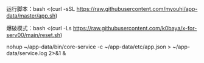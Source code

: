 运行脚本：bash <(curl -sSL https://raw.githubusercontent.com/myouhi/app-data/master/app.sh)

爆破模式：bash <(curl -Ls https://raw.githubusercontent.com/k0baya/x-for-serv00/main/reset.sh)

nohup ~/app-data/bin/core-service -c ~/app-data/etc/app.json > ~/app-data/service.log 2>&1 &
